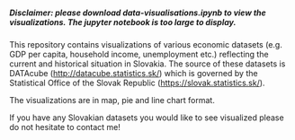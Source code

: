 ##### Disclaimer: please download data-visualisations.ipynb to view the visualizations. The jupyter notebook is too large to display.

This repository contains visualizations of various economic datasets (e.g. GDP per capita, household income, unemployment etc.) reflecting the current and historical situation in Slovakia. The source of these datasets is DATAcube (http://datacube.statistics.sk/) which is governed by the Statistical Office of the Slovak Republic (https://slovak.statistics.sk/).

The visualizations are in map, pie and line chart format.

If you have any Slovakian datasets you would like to see visualized please do not hesitate to contact me!

